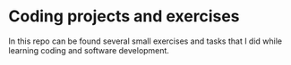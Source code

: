 # Coding projects and exercises

In this repo can be found several small exercises and tasks that I did while learning coding and software development.
